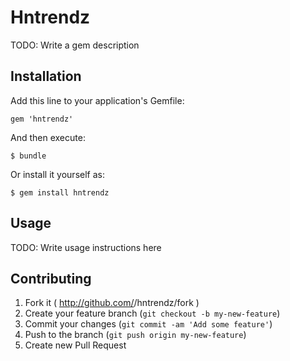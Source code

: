 # Hntrendz

TODO: Write a gem description

## Installation

Add this line to your application's Gemfile:

    gem 'hntrendz'

And then execute:

    $ bundle

Or install it yourself as:

    $ gem install hntrendz

## Usage

TODO: Write usage instructions here

## Contributing

1. Fork it ( http://github.com/<my-github-username>/hntrendz/fork )
2. Create your feature branch (`git checkout -b my-new-feature`)
3. Commit your changes (`git commit -am 'Add some feature'`)
4. Push to the branch (`git push origin my-new-feature`)
5. Create new Pull Request
